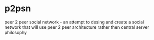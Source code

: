 p2psn
=====

peer 2 peer social network - an attempt to desing and create a social network that will use peer 2 peer architecture rather then central server philosophy